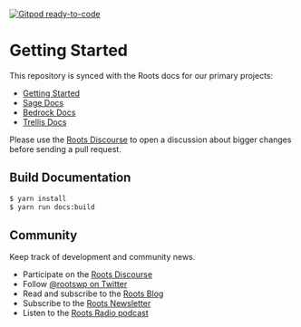 [![Gitpod ready-to-code](https://img.shields.io/badge/Gitpod-ready--to--code-blue?logo=gitpod)](https://gitpod.io/#https://github.com/roots/docs)

# Getting Started

This repository is synced with the Roots docs for our primary projects:

- [Getting Started](https://roots.io/docs/)
- [Sage Docs](https://roots.io/docs/sage/9.x/installation.html)
- [Bedrock Docs](https://roots.io/docs/bedrock/master/installation.html)
- [Trellis Docs](https://roots.io/docs/trellis/master/installation.html)

Please use the [Roots Discourse](https://discourse.roots.io/) to open a discussion about bigger changes before sending a pull request.

## Build Documentation

```bash
$ yarn install
$ yarn run docs:build
```

## Community

Keep track of development and community news.

- Participate on the [Roots Discourse](https://discourse.roots.io/)
- Follow [@rootswp on Twitter](https://twitter.com/rootswp)
- Read and subscribe to the [Roots Blog](https://roots.io/blog/)
- Subscribe to the [Roots Newsletter](https://roots.io/subscribe/)
- Listen to the [Roots Radio podcast](https://roots.io/podcast/)
